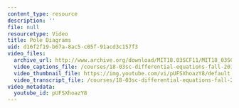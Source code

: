 ```yaml
---
content_type: resource
description: ''
file: null
resourcetype: Video
title: Pole Diagrams
uid: d16f2f19-b67a-8ac5-c05f-91acd3c157f3
video_files:
  archive_url: http://www.archive.org/download/MIT18.03SCF11/MIT18_03SC_110802_L1_300k.mp4
  video_captions_file: /courses/18-03sc-differential-equations-fall-2011/cefe4258c9775865a6e217e593497fd9_pUFSXhoazY8.vtt
  video_thumbnail_file: https://img.youtube.com/vi/pUFSXhoazY8/default.jpg
  video_transcript_file: /courses/18-03sc-differential-equations-fall-2011/602fbc12c23b449542d4ed24507501a4_pUFSXhoazY8.pdf
video_metadata:
  youtube_id: pUFSXhoazY8
---
```

